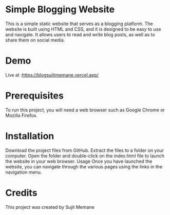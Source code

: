 
# Simple Blogging Website
This is a simple static website that serves as a blogging platform. The website is built using HTML and CSS, and it is designed to be easy to use and navigate. It allows users to read and write blog posts, as well as to share them on social media.

# Demo
Live at :https://blogsujitmemane.vercel.app/
# Prerequisites
To run this project, you will need a web browser such as Google Chrome or Mozilla Firefox.

# Installation
Download the project files from GitHub.
Extract the files to a folder on your computer.
Open the folder and double-click on the index.html file to launch the website in your web browser.
Usage
Once you have launched the website, you can navigate through the various pages using the links in the navigation menu. 

# Credits
This project was created by Sujit Memane 
